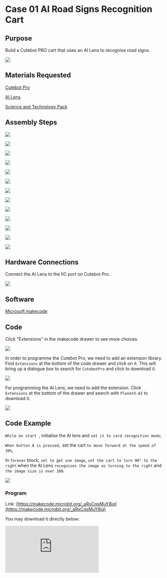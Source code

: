 ﻿---
sidebar_position: 1
sidebar_label: Case 01 AI Road Signs Recognition Cart
---

# Case 01 AI Road Signs Recognition Cart

## Purpose


Build a Cutebot PRO cart that uses an AI Lens to recognise road signs.

![](https://wiki-media-ef.oss-cn-hongkong.aliyuncs.com/i18n/en/docusaurus-plugin-content-docs/current/microbit/microbit-smart-car/microbit-smart-cutebot-pro/cases-libraries/extended-case/images/cutebot-pro-extended-case-01-01.png)

## Materials Requested

[Cutebot Pro](https://www.elecfreaks.com/elecfreaks-smart-cutebot-pro-programming-robot-car-for-micro-bit.html)

[AI Lens](https://www.elecfreaks.com/elecfreaks-smart-ai-lens-kit.html)

[Science and Technology Pack](https://shop.elecfreaks.com/products/elecfreaks-tpbot-science-and-technology-pack?_pos=3&_sid=11fe49ca3&_ss=r)


## Assembly Steps

![](https://wiki-media-ef.oss-cn-hongkong.aliyuncs.com/i18n/en/docusaurus-plugin-content-docs/current/microbit/microbit-smart-car/microbit-smart-cutebot-pro/cases-libraries/extended-case/images/cutebot-pro-extended-case-step-01-01.png)

![](https://wiki-media-ef.oss-cn-hongkong.aliyuncs.com/i18n/en/docusaurus-plugin-content-docs/current/microbit/microbit-smart-car/microbit-smart-cutebot-pro/cases-libraries/extended-case/images/cutebot-pro-extended-case-step-01-02.png)

![](https://wiki-media-ef.oss-cn-hongkong.aliyuncs.com/i18n/en/docusaurus-plugin-content-docs/current/microbit/microbit-smart-car/microbit-smart-cutebot-pro/cases-libraries/extended-case/images/cutebot-pro-extended-case-step-01-03.png)

![](https://wiki-media-ef.oss-cn-hongkong.aliyuncs.com/i18n/en/docusaurus-plugin-content-docs/current/microbit/microbit-smart-car/microbit-smart-cutebot-pro/cases-libraries/extended-case/images/cutebot-pro-extended-case-step-01-04.png)

![](https://wiki-media-ef.oss-cn-hongkong.aliyuncs.com/i18n/en/docusaurus-plugin-content-docs/current/microbit/microbit-smart-car/microbit-smart-cutebot-pro/cases-libraries/extended-case/images/cutebot-pro-extended-case-step-01-05.png)

![](https://wiki-media-ef.oss-cn-hongkong.aliyuncs.com/i18n/en/docusaurus-plugin-content-docs/current/microbit/microbit-smart-car/microbit-smart-cutebot-pro/cases-libraries/extended-case/images/cutebot-pro-extended-case-step-01-06.png)

![](https://wiki-media-ef.oss-cn-hongkong.aliyuncs.com/i18n/en/docusaurus-plugin-content-docs/current/microbit/microbit-smart-car/microbit-smart-cutebot-pro/cases-libraries/extended-case/images/cutebot-pro-extended-case-step-01-07.png)

![](https://wiki-media-ef.oss-cn-hongkong.aliyuncs.com/i18n/en/docusaurus-plugin-content-docs/current/microbit/microbit-smart-car/microbit-smart-cutebot-pro/cases-libraries/extended-case/images/cutebot-pro-extended-case-step-01-08.png)

![](https://wiki-media-ef.oss-cn-hongkong.aliyuncs.com/i18n/en/docusaurus-plugin-content-docs/current/microbit/microbit-smart-car/microbit-smart-cutebot-pro/cases-libraries/extended-case/images/cutebot-pro-extended-case-step-01-09.png)

![](https://wiki-media-ef.oss-cn-hongkong.aliyuncs.com/i18n/en/docusaurus-plugin-content-docs/current/microbit/microbit-smart-car/microbit-smart-cutebot-pro/cases-libraries/extended-case/images/cutebot-pro-extended-case-step-01-10.png)

![](https://wiki-media-ef.oss-cn-hongkong.aliyuncs.com/i18n/en/docusaurus-plugin-content-docs/current/microbit/microbit-smart-car/microbit-smart-cutebot-pro/cases-libraries/extended-case/images/cutebot-pro-extended-case-step-01-11.png)

![](https://wiki-media-ef.oss-cn-hongkong.aliyuncs.com/i18n/en/docusaurus-plugin-content-docs/current/microbit/microbit-smart-car/microbit-smart-cutebot-pro/cases-libraries/extended-case/images/cutebot-pro-extended-case-step-01-12.png)

![](https://wiki-media-ef.oss-cn-hongkong.aliyuncs.com/i18n/en/docusaurus-plugin-content-docs/current/microbit/microbit-smart-car/microbit-smart-cutebot-pro/cases-libraries/extended-case/images/cutebot-pro-extended-case-step-01-13.png)



## Hardware Connections

Connect the AI Lens to the IIC port on Cutebot Pro.

![](https://wiki-media-ef.oss-cn-hongkong.aliyuncs.com/i18n/en/docusaurus-plugin-content-docs/current/microbit/microbit-smart-car/microbit-smart-cutebot-pro/cases-libraries/extended-case/images/cutebot-pro-extended-case-01-02.png)


## Software

[Microsoft makecode](https://makecode.microbit.org/#)


## Code


Click "Extensions" in the makecode drawer to see more choices.

![](https://wiki-media-ef.oss-cn-hongkong.aliyuncs.com/i18n/en/docusaurus-plugin-content-docs/current/microbit/microbit-smart-car/microbit-smart-cutebot-pro/cases-libraries/extended-case/images/cutebot-pro-extended-case-01-03.png)

In order to programme the Cutebot Pro, we need to add an extension library. Find `Extensions` at the bottom of the code drawer and click on it. This will bring up a dialogue box to search for `CutebotPro` and click to download it.

![](https://wiki-media-ef.oss-cn-hongkong.aliyuncs.com/i18n/en/docusaurus-plugin-content-docs/current/microbit/microbit-smart-car/microbit-smart-cutebot-pro/cases-libraries/extended-case/images/cutebot-pro-extended-case-01-04.png)

For programming the AI Lens, we need to add the extension. Click  `Extensions`  at the bottom of the drawer and search with `PlanetX-AI` to download it.

![](https://wiki-media-ef.oss-cn-hongkong.aliyuncs.com/i18n/en/docusaurus-plugin-content-docs/current/microbit/microbit-smart-car/microbit-smart-cutebot-pro/cases-libraries/extended-case/images/cutebot-pro-extended-case-01-05.png)


## Code Example

`While on start `, initialise the AI lens and `set it to card recognition mode`;

`When button A is pressed,` set the cart `to move forward at the speed of 30%`;

In `forever` block, `set to get one image`, `set the cart to turn 90° to the right` when the AI Lens `recognises the image as turning to the right` and `the image size is over 100`.

![](https://wiki-media-ef.oss-cn-hongkong.aliyuncs.com/i18n/en/docusaurus-plugin-content-docs/current/microbit/microbit-smart-car/microbit-smart-cutebot-pro/cases-libraries/extended-case/images/cutebot-pro-extended-case-01-06.png)


### Program

Link: [https://makecode.microbit.org/_aRxCqsMuY8iq](https://makecode.microbit.org/_aRxCqsMuY8iq)

You may download it directly below:

<div
    style={{
        position: 'relative',
        paddingBottom: '60%',
        overflow: 'hidden',
    }}
>
    <iframe
        src="https://makecode.microbit.org/_aRxCqsMuY8iq"
        frameborder="0"
        sandbox="allow-popups allow-forms allow-scripts allow-same-origin"
        style={{
            position: 'absolute',
            width: '100%',
            height: '100%',
        }}
    />
</div>

## Conclusion


When button A is pressed, the cart moves forward and when it meets a road sign turning right, it automatically turns right by 90° and stops moving.

![](https://wiki-media-ef.oss-cn-hongkong.aliyuncs.com/i18n/en/docusaurus-plugin-content-docs/current/microbit/microbit-smart-car/microbit-smart-cutebot-pro/cases-libraries/extended-case/images/cutebot-pro-extended-case-01.gif)


## Expanded Knowledge

*** Application and Development of AI Road Sign Recognition ***

AI Road Sign Recognition is an image recognition application based on Artificial Intelligence technology for detecting, recognising and understanding traffic road signs on roads. Here are some of the key points in terms of application and development of AI Road Sign Recognition:

Traffic Management : AI Road Sign Recognition helps traffic management to monitor the condition of traffic signs and road signs on roads. It can automatically detect and recognise traffic signs, provide real-time traffic information and directions, and help drivers and pedestrians follow traffic rules and navigation.

AUTOMATIC DRIVING: AI road sign recognition is one of the key technologies in the development of autonomous driving vehicles. It helps self-driving vehicles recognise and understand traffic signs and instructions on the road in order to make decisions and travel plans accordingly.

NAVIGATION AND PATH PLANNING: AI road sign recognition can be used in real-time navigation systems to help drivers and pedestrians determine the correct direction of travel and path planning. It recognises road names, intersection instructions and speed limit information on road signs to provide users with accurate navigation guidance.

Urban planning and traffic optimisation: AI road sign recognition can provide valuable data for urban planning and traffic optimisation. By analysing and recognising road sign information, the structure of the road network, traffic flow and traffic conditions can be understood to optimise traffic planning, improve road facilities and enhance urban traffic efficiency.

Safety monitoring: AI road sign recognition can be used for traffic safety monitoring system. It can monitor traffic signs and road signs on roads in real time and detect abnormalities, such as damaged road signs or missing signs. This helps to repair and maintain traffic facilities in time to ensure the safety and reliability of roads.

Significant progress has been made in the development of AI road sign recognition, mainly due to the continuous development of deep learning and computer vision technologies. With the continuous optimisation of algorithms and the enhancement of hardware, the accuracy and real-time performance of AI road sign recognition have been significantly improved. In the future, it is expected that AI road sign recognition will further develop to become more intelligent and comprehensive, bringing more convenience and benefits to fields such as traffic management, autonomous driving and urban planning.

